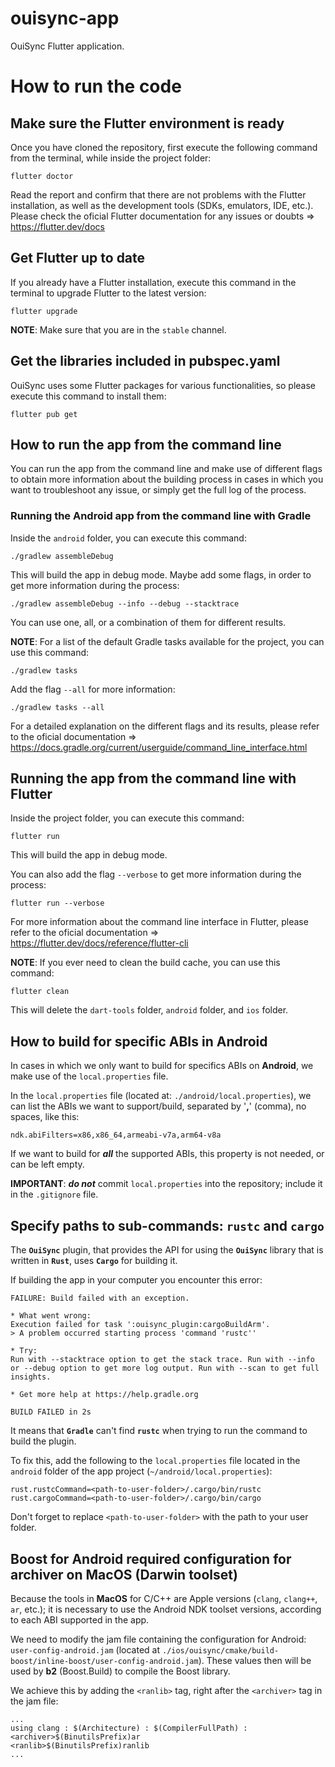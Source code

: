 # ouisync-app

OuiSync Flutter application.

# How to run the code



## Make sure the Flutter environment is ready

Once you have cloned the repository, first execute the following command from the terminal, while inside the project folder:

```
flutter doctor 
```
Read the report and confirm that there are not problems with the Flutter installation, as well as the development tools (SDKs, emulators, IDE, etc.).
Please check the oficial Flutter documentation for any issues or doubts => <https://flutter.dev/docs>


## Get Flutter up to date

If you already have a Flutter installation, execute this command in the terminal to upgrade Flutter to the latest version:

```
flutter upgrade
```
**NOTE**: Make sure that you are in the `stable` channel.


## Get the libraries included in pubspec.yaml

OuiSync uses some Flutter packages for various functionalities, so please execute this command to install them:

```
flutter pub get
```


## How to run the app from the command line

You can run the app from the command line and make use of different flags to obtain more information about the building process in cases in which you want to troubleshoot any issue, or simply get the full log of the process.


### Running the Android app from the command line with Gradle

Inside the `android` folder, you can execute this command:

```
./gradlew assembleDebug
```
This will build the app in debug mode. 
Maybe add some flags, in order to get more information during the process:

```
./gradlew assembleDebug --info --debug --stacktrace
```
You can use one, all, or a combination of them for different results.

**NOTE**: For a list of the default Gradle tasks available for the project, you can use this command:

```
./gradlew tasks 
```

Add the flag `--all` for more information:

```
./gradlew tasks --all
```
For a detailed explanation on the different flags and its results, please refer to the oficial documentation => <https://docs.gradle.org/current/userguide/command_line_interface.html>


## Running the app from the command line with Flutter

Inside the project folder, you can execute this command:

```
flutter run
```
This will build the app in debug mode.

You can also add the flag `--verbose` to get more information during the process:

```
flutter run --verbose
```
For more information about the command line interface in Flutter, please refer to the oficial documentation => 
<https://flutter.dev/docs/reference/flutter-cli>

**NOTE**: If you ever need to clean the build cache, you can use this command:

```
flutter clean
```
This will delete the `dart-tools` folder, `android` folder, and `ios` folder.


## How to build for specific ABIs in Android

In cases in which we only want to build for specifics ABIs on **Android**, we make use of the `local.properties` file.

In the `local.properties` file (located at: `./android/local.properties`), we can list the ABIs we want to support/build, separated by '**,**' (comma), no spaces, like this:

```
ndk.abiFilters=x86,x86_64,armeabi-v7a,arm64-v8a
```
If we want to build for **_all_** the supported ABIs, this property is not needed, or can be left empty.

**IMPORTANT**: **_do not_** commit `local.properties` into the repository; include it in the `.gitignore` file.


## Specify paths to sub-commands: **`rustc`** and **`cargo`**

The **`OuiSync`** plugin, that provides the API for using the **`OuiSync`** library that is written in **`Rust`**, uses **`Cargo`** for building it.

If building the app in your computer you encounter this error:

```
FAILURE: Build failed with an exception.

* What went wrong:
Execution failed for task ':ouisync_plugin:cargoBuildArm'.
> A problem occurred starting process 'command 'rustc''

* Try:
Run with --stacktrace option to get the stack trace. Run with --info or --debug option to get more log output. Run with --scan to get full insights.

* Get more help at https://help.gradle.org

BUILD FAILED in 2s
``` 

It means that **`Gradle`** can't find **`rustc`** when trying to run the command to build the plugin. 

To fix this, add the following to the `local.properties` file located in the `android` folder of the app project (`~/android/local.properties`):

```
rust.rustcCommand=<path-to-user-folder>/.cargo/bin/rustc
rust.cargoCommand=<path-to-user-folder>/.cargo/bin/cargo
```

Don't forget to replace `<path-to-user-folder>` with the path to your user folder.

## Boost for Android required configuration for archiver on MacOS (Darwin toolset)

Because the tools in **MacOS** for C/C++ are Apple versions (`clang`, `clang++`, `ar`, etc.); it is necessary to use the Android NDK toolset versions, according to each ABI supported in the app.

We need to modify the jam file containing the configuration for Android: `user-config-android.jam` (located at `./ios/ouisync/cmake/build-boost/inline-boost/user-config-android.jam`). 
These values then will be used by **b2** (Boost.Build) to compile the Boost library.

We achieve this by adding the `<ranlib>` tag, right after the `<archiver>` tag in the jam file:

```
...
using clang : $(Architecture) : $(CompilerFullPath) :
<archiver>$(BinutilsPrefix)ar
<ranlib>$(BinutilsPrefix)ranlib
...
```
